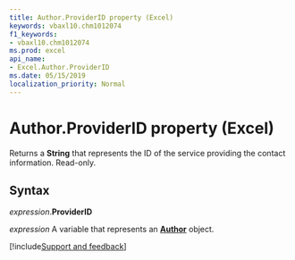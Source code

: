 ```yaml
---
title: Author.ProviderID property (Excel)
keywords: vbaxl10.chm1012074
f1_keywords:
- vbaxl10.chm1012074
ms.prod: excel
api_name:
- Excel.Author.ProviderID
ms.date: 05/15/2019
localization_priority: Normal
---
```



# Author.ProviderID property (Excel)

Returns a **String** that represents the ID of the service providing the contact information. Read-only. 


## Syntax

_expression_.**ProviderID**

_expression_ A variable that represents an **[Author](Excel.Author.md)** object.



[!include[Support and feedback](~/includes/feedback-boilerplate.md)]